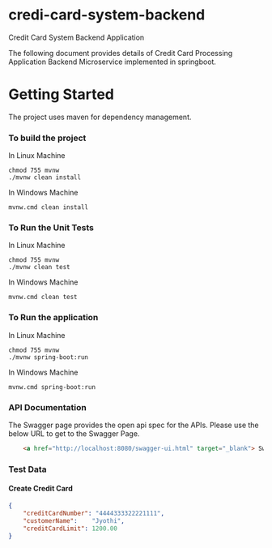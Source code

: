 # credi-card-system-backend
Credit Card System Backend Application

The following document provides details of Credit Card Processing Application Backend Microservice implemented in springboot.

# Getting Started

The project uses maven for dependency management.

### To build the project

In Linux Machine
```shell script
chmod 755 mvnw
./mvnw clean install
```

In Windows Machine
```shell script
mvnw.cmd clean install
```

### To Run the Unit Tests
In Linux Machine
```shell script
chmod 755 mvnw
./mvnw clean test
```
In Windows Machine
```shell script
mvnw.cmd clean test
```
### To Run the application
In Linux Machine
```shell script
chmod 755 mvnw
./mvnw spring-boot:run
```
In Windows Machine
```shell script
mvnw.cmd spring-boot:run
```

### API Documentation

The Swagger page provides the open api spec for the APIs. Please use the below URL to get to the Swagger Page.
```html
    <a href="http://localhost:8080/swagger-ui.html" target="_blank"> Swagger URL </a>
```

### Test Data

#### Create Credit Card
```json
{
    "creditCardNumber": "4444333322221111",
    "customerName":    "Jyothi",
    "creditCardLimit": 1200.00
}
```


